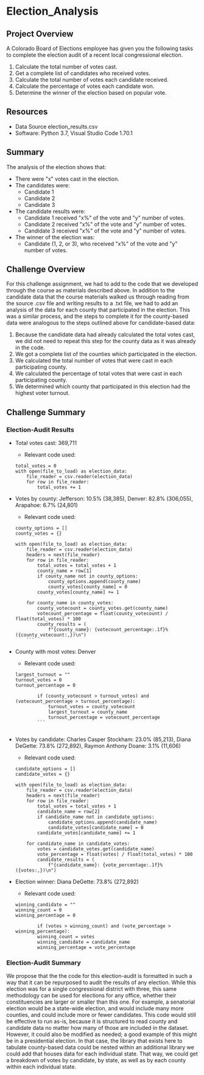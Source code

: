 # Election_Analysis

## Project Overview
A Colorado Board of Elections employee has given you the following tasks to complete the election audit of a recent local congressional election.

1. Calculate the total number of votes cast.
2. Get a complete list of candidates who received votes.
3. Calculate the total number of votes each candidate received.
4. Calculate the percentage of votes each candidate won.
5. Determine the winner of the election based on popular vote.

## Resources
- Data Source election_results.csv
- Software: Python 3.7, Visual Studio Code 1.70.1

## Summary
The analysis of the election shows that:
- There were "x" votes cast in the election.
- The candidates were:
    - Candidate 1
    - Candidate 2
    - Candidate 3
- The candidate results were:
    - Candidate 1 received "x%" of the vote and "y" number of votes.
    - Candidate 2 received "x%" of the vote and "y" number of votes.
    - Candidate 3 received "x%" of the vote and "y" number of votes.
- The winner of the election was:
    - Candidate (1, 2, or 3), who received "x%" of the vote and "y" number of votes.

## Challenge Overview

For this challenge assignment, we had to add to the code that we developed through the course as materials described above. In addition to the candidate data that the course materials walked us through reading from the source .csv file and writing results to a .txt file, we had to add an analysis of the data for each county that participated in the election. This was a similar process, and the steps to complete it for the county-based data were analogous to the steps outlined above for candidate-based data:

1. Because the candidate data had already calculated the total votes cast, we did not need to repeat this step for the county data as it was already in the code.
2. We got a complete list of the counties which participated in the election.
3. We calculated the total number of votes that were cast in each participating county.
4. We calculated the percentage of total votes that were cast in each participating county.
5. We determined which county that participated in this election had the highest voter turnout.

## Challenge Summary
### Election-Audit Results

- Total votes cast: 369,711
    - Relevant code used:
    ```
    total_votes = 0
    with open(file_to_load) as election_data:
        file_reader = csv.reader(election_data)
        for row in file_reader:
            total_votes += 1
    ```
        
- Votes by county: Jefferson: 10.5% (38,385), Denver: 82.8% (306,055), Arapahoe: 6.7% (24,801)
    - Relevant code used:
    ```
    county_options = []
    county_votes = {}
    
    with open(file_to_load) as election_data:
        file_reader = csv.reader(election_data)
        headers = next(file_reader)
        for row in file_reader:
            total_votes = total_votes + 1
            county_name = row[1]
            if county_name not in county_options:
                county_options.append(county_name)
                county_votes[county_name] = 0
            county_votes[county_name] += 1
        
        for county_name in county_votes:
            county_votecount = county_votes.get(county_name)
            votecount_percentage = float(county_votecount) / float(total_votes) * 100
            county_results = (
                f"{county_name}: {votecount_percentage:.1f}% ({county_votecount:,})\n")
        ```

- County with most votes: Denver
    - Relevant code used:
    ```
    largest_turnout = ""
    turnout_votes = 0
    turnout_percentage = 0
            
            if (county_votecount > turnout_votes) and (votecount_percentage > turnout_percentage):
                turnout_votes = county_votecount
                largest_turnout = county_name
                turnout_percentage = votecount_percentage
            ```
            
- Votes by candidate: Charles Casper Stockham: 23.0% (85,213), Diana DeGette: 73.8% (272,892), Raymon Anthony Doane: 3.1% (11,606)
    - Relevant code used:
    ```
    candidate_options = []
    candidate_votes = {}
    
    with open(file_to_load) as election_data:
        file_reader = csv.reader(election_data)
        headers = next(file_reader)
        for row in file_reader:
            total_votes = total_votes + 1
            candidate_name = row[2]
            if candidate_name not in candidate_options:
                candidate_options.append(candidate_name)
                candidate_votes[candidate_name] = 0
            candidate_votes[candidate_name] += 1
            
        for candidate_name in candidate_votes:
            votes = candidate_votes.get(candidate_name)
            vote_percentage = float(votes) / float(total_votes) * 100
            candidate_results = (
                f"{candidate_name}: {vote_percentage:.1f}% ({votes:,})\n")         
    ```

- Election winner: Diana DeGette: 73.8% (272,892)
    - Relevant code used:
    ```
    winning_candidate = ""
    winning_count = 0
    winning_percentage = 0
    
            if (votes > winning_count) and (vote_percentage > winning_percentage):
            winning_count = votes
            winning_candidate = candidate_name
            winning_percentage = vote_percentage
     ```

### Election-Audit Summary

We propose that the the code for this election-audit is formatted in such a way that it can be repurposed to audit the results of any election. While this election was for a single congressional district with three, this same methodology can be used for elections for any office, whether their constituencies are larger or smaller than this one. For example, a senatorial election would be a state-wide election, and would include many more counties, and could include more or fewer candidates. This code would still be effective to run as-is, because it is structured to read county and candidate data no matter how many of those are included in the dataset. However, it could also be modified as needed; a good example of this might be in a presidential election. In that case, the library that exists here to tabulate county-based data could be nested within an additional library we could add that houses data for each individual state. That way, we could get a breakdown of votes by candidate, by state, as well as by each county within each individual state.
